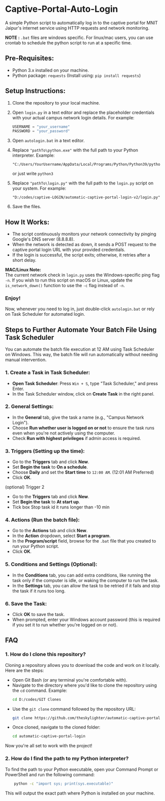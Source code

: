# Captive-Portal-Auto-Login

A simple Python script to automatically log in to the captive portal for MNIT Jaipur's internet service using HTTP requests and network monitoring.

**NOTE :** `.bat` files are windows specific. For linux/mac users, you can use crontab to schedule the python script to run at a specific time.

## Pre-Requisites:
- Python 3.x installed on your machine.
- Python package: `requests` (Install using: `pip install requests`)

## Setup Instructions:

1. Clone the repository to your local machine.
2. Open `login.py` in a text editor and replace the placeholder credentials with your actual campus network login details. For example:
    ```python
    USERNAME = "your_username"
    PASSWORD = "your_password"
    ```
3. Open `autologin.bat` in a text editor.
4. Replace `"pathTo\python.exe"` with the full path to your Python interpreter. Example:
    ```
    "C:/Users/YourUsername/AppData/Local/Programs/Python/Python39/python.exe"
    ```
    or just write
    ```python3```

5. Replace `"pathTo\login.py"` with the full path to the `login.py` script on your system. For example:
    ```
    "D:/codes/captive-LOGIN/automatic-captive-portal-login-v2/login.py"
    ```
6. Save the files.

## How It Works:

- The script continuously monitors your network connectivity by pinging Google's DNS server (8.8.8.8).
- When the network is detected as down, it sends a POST request to the captive portal login URL with your provided credentials.
- If the login is successful, the script exits; otherwise, it retries after a short delay.
  
**MAC/Linux Note:**  
The current network check in `login.py` uses the Windows-specific ping flag `-n`. If you wish to run this script on macOS or Linux, update the `is_network_down()` function to use the `-c` flag instead of `-n`.

### Enjoy!
Now, whenever you need to log in, just double-click `autologin.bat` or rely on Task Scheduler for automated login.

## Steps to Further Automate Your Batch File Using Task Scheduler

You can automate the batch file execution at 12 AM using Task Scheduler on Windows. This way, the batch file will run automatically without needing manual intervention.

### 1. Create a Task in Task Scheduler:

- **Open Task Scheduler**: Press `Win + S`, type "Task Scheduler," and press Enter.
- In the Task Scheduler window, click on **Create Task** in the right panel.

### 2. General Settings:

- In the **General** tab, give the task a name (e.g., "Campus Network Login").
- Choose **Run whether user is logged on or not** to ensure the task runs even when you're not actively using the computer.
- Check **Run with highest privileges** if admin access is required.

### 3. Triggers (Setting up the time):

- Go to the **Triggers** tab and click **New**.
- Set **Begin the task** to **On a schedule**.
- Choose **Daily** and set the **Start time** to `12:00 AM`. (12:01 AM Preferred)
- Click **OK**.

(optional) Trigger 2
- Go to the **Triggers** tab and click **New**.
- Set **Begin the task** to **At start up**.
- Tick box Stop task id it runs longer than -10 min 

### 4. Actions (Run the batch file):

- Go to the **Actions** tab and click **New**.
- In the **Action** dropdown, select **Start a program**.
- In the **Program/script** field, browse for the `.bat` file that you created to run your Python script.
- Click **OK**.

### 5. Conditions and Settings (Optional):

- In the **Conditions** tab, you can add extra conditions, like running the task only if the computer is idle, or waking the computer to run the task.
- In the **Settings** tab, you can allow the task to be retried if it fails and stop the task if it runs too long.

### 6. Save the Task:

- Click **OK** to save the task.
- When prompted, enter your Windows account password (this is required if you set it to run whether you're logged on or not).

## FAQ

### 1. How do I clone this repository?
Cloning a repository allows you to download the code and work on it locally. Here are the steps:

- Open Git Bash (or any terminal you're comfortable with).
- Navigate to the directory where you'd like to clone the repository using the `cd` command. Example:
    ```bash
    cd D:/codes/GIT Clones
    ```
- Use the `git clone` command followed by the repository URL:
    ```bash
    git clone https://github.com/theskylighter/automatic-captive-portal-login.git
    ```
- Once cloned, navigate to the cloned folder:
    ```bash
    cd automatic-captive-portal-login
    ```
Now you're all set to work with the project!

### 2. How do I find the path to my Python interpreter?
To find the path to your Python executable, open your Command Prompt or PowerShell and run the following command:

```bash
    python -c "import sys; print(sys.executable)" 
```

This will output the exact path where Python is installed on your machine.


